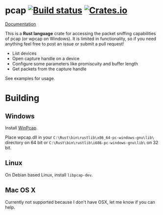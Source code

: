 # pcap [![Build status](https://api.travis-ci.org/ebfull/pcap.svg)](https://travis-ci.org/ebfull/pcap) [![Crates.io](https://img.shields.io/crates/v/pcap.svg)](https://crates.io/crates/pcap) #

[Documentation](http://www.rust-ci.org/ebfull/pcap/doc/pcap/)

This is a **Rust language** crate for accessing the packet sniffing capabilities of pcap (or wpcap on Windows).
It is limited in functionality, so if you need anything feel free to post an issue or submit a pull request!

* List devices
* Open capture handle on a device
* Configure some parameters like promiscuity and buffer length
* Get packets from the capture handle

See examples for usage.

# Building

## Windows

Install [WinPcap](http://www.winpcap.org/install/default.htm).

Place wpcap.dll in your `C:\Rust\bin\rustlib\x86_64-pc-windows-gnu\lib\` directory on 64 bit
or `C:\Rust\bin\rustlib\i686-pc-windows-gnu\lib\` on 32 bit.

## Linux

On Debian based Linux, install `libpcap-dev`.

## Mac OS X

Currently not supported because I don't have OSX, let me know if you can help.
